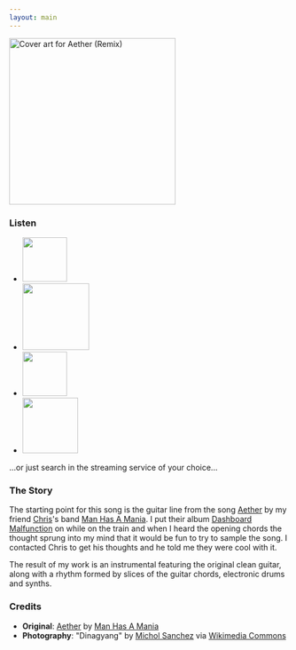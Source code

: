 ```yaml
---
layout: main
---
```


<div class="track__art">
<img src="{{site.url}}/images/aether@600x600.jpg" alt="Cover art for Aether (Remix)" width="300">
</div>
<div class="track__links">
	<h3>Listen</h3>
	<ul>
		<li><a href="https://open.spotify.com/album/7EF6mgWsstED3M3MJGlhTJ?si=5s5MyhgITBGXTheGGG_QPQ"><img src="{{site.url}}/images/spotify_logo_green.png" width="80"></a></li>
		<li><a href="https://soundcloud.com/ax-madwick/aether"><img src="{{site.url}}/images/soundcloud_logo_2.png" width="120"></a></li>
		<li><a href="https://music.apple.com/us/album/aether-feat-man-has-a-mania-remix-single/1714118934"><img src="{{site.url}}/images/apple_music_logo.svg" width="80"></a></li>
		<li><a href="https://www.youtube.com/watch?v=fwcuI3eh-_A"><img src="{{site.url}}/images/youtube_logo.svg" width="100"></a></li>
	</ul>
	<p>...or just search in the streaming service of your choice...</p>
	<h3>The Story</h3>
	<p>The starting point for this song is the guitar line from the song <a href="https://manhasamania.bandcamp.com/track/aether">Aether</a> by my friend <a href="https://www.instagram.com/ludabuddha_music/">Chris</a>'s band <a href="https://manhasamania.bandcamp.com/">Man Has A Mania</a>. I put their album <a href="https://manhasamania.bandcamp.com/album/dashboard-malfunction">Dashboard Malfunction</a> on while on the train and when I heard the opening chords the thought sprung into my mind that it would be fun to try to sample the song. I contacted Chris to get his thoughts and he told me they were cool with it.</p>
	<p>The result of my work is an instrumental featuring the original clean guitar, along with a rhythm formed by slices of the guitar chords, electronic drums and synths.</p>
	<h3>Credits</h3>
	<ul>
		<li><strong>Original</strong>: <a href="https://manhasamania.bandcamp.com/track/aether">Aether</a> by <a href="https://manhasamania.bandcamp.com/">Man Has A Mania</a></li>
		<li><strong>Photography</strong>: "Dinagyang" by <a href="https://www.instagram.com/micholsanchez/">Michol Sanchez</a> via <a href="https://commons.wikimedia.org/wiki/File:Dinagyang.jpg">Wikimedia Commons</a></li>
	</ul>
</div>